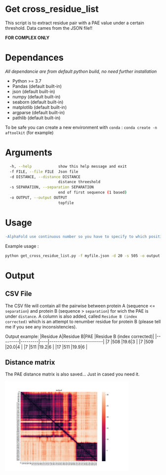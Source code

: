 # Get cross_residue_list

This script is to extract residue pair with a PAE value under a certain threshold. 
Data cames from the JSON file!!

**FOR COMPLEX ONLY**

# Dependances
*All dependancie are from default python build, no need further installation*
- Python >= 3.7
- Pandas (default built-in)
- json (default built-in)
- numpy (default built-in)
- seaborn (default built-in)
- matplotlib (default built-in)
- argparse (default built-in)
- pathlib (default built-in)

To be safe you can create a new environment with `conda` : `conda create -n aftoolkit` (for example)

# Arguments

```bash
  -h, --help            show this help message and exit
  -f FILE, --file FILE  Json file
  -d DISTANCE, --distance DISTANCE
                        distance threeshold
  -s SEPARATION, --separation SEPARATION
                        end of first sequence (1 based)
  -o OUTPUT, --output OUTPUT
                        topfile
```

# Usage
```diff
-AlphaFold use continuous number so you have to specify to which position the sequence B starts.
```
Example usage : 
```bash
python get_cross_residue_list.py -f myfile.json -d 20 -s 505 -o output.csv
```

# Output
## CSV File
The CSV file will contain all the pairwise between protein A (sequence <= `separation`) and protein B (sequence > `separation`) for wich the PAE is under `distance`.
A column is also added, called `Residue B (index corrected)` which is an attempt to renumber residue for protein B (please tell me if you see any inconsistencies).

Output example: 
|Residue A|Residue B|PAE |Residue B (index corrected)|
|---------|---------|----|---------------------------|
|7        |508      |19.6|3                          |
|7        |509      |20.0|4                          |
|7        |511      |19.2|6                          |
|17       |511      |19.9|6                          |

## Distance matrix
The PAE distance matrix is also saved... Just in cased you need it.

<img src="output.png" alt="example output" width="400"/>

